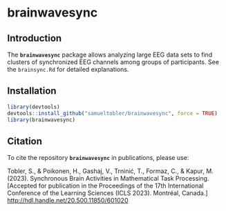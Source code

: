 # brainwavesync

## Introduction

The **`brainwavesync`** package allows analyzing large EEG data sets to find clusters of synchronized EEG channels among groups of participants. See the `brainsync.Rd` for detailed explanations.

## Installation

``` r
library(devtools)
devtools::install_github("samueltobler/brainwavesync", force = TRUE)
library(brainwavesync)
```

## Citation

To cite the repository **`brainwavesync`** in publications, please use:

Tobler, S., & Poikonen, H., Gashaj, V., Trninić, T., Formaz, C., & Kapur, M. (2023). Synchronous Brain Activities in Mathematical Task Processing. [Accepted for publication in the Proceedings of the 17th International Conference of the Learning Sciences (ICLS 2023). Montréal, Canada.] http://hdl.handle.net/20.500.11850/601020
